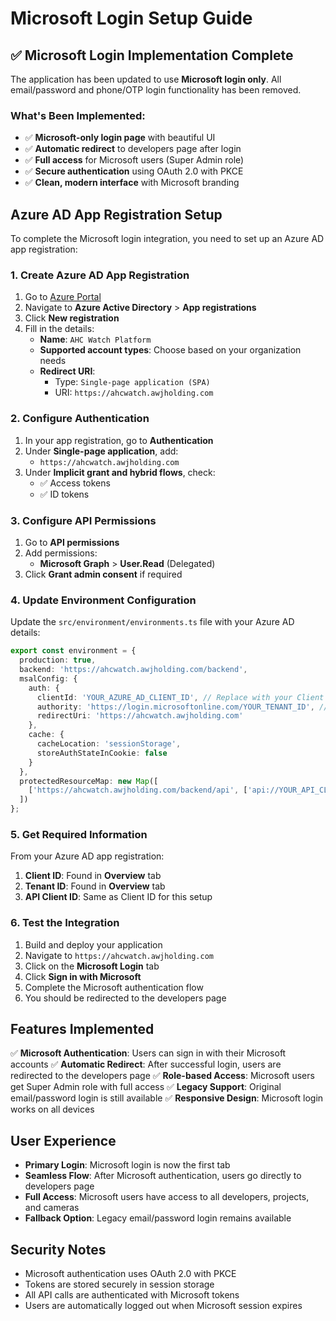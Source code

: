 # Microsoft Login Setup Guide

## ✅ Microsoft Login Implementation Complete

The application has been updated to use **Microsoft login only**. All email/password and phone/OTP login functionality has been removed.

### What's Been Implemented:
- ✅ **Microsoft-only login page** with beautiful UI
- ✅ **Automatic redirect** to developers page after login
- ✅ **Full access** for Microsoft users (Super Admin role)
- ✅ **Secure authentication** using OAuth 2.0 with PKCE
- ✅ **Clean, modern interface** with Microsoft branding

## Azure AD App Registration Setup

To complete the Microsoft login integration, you need to set up an Azure AD app registration:

### 1. Create Azure AD App Registration

1. Go to [Azure Portal](https://portal.azure.com)
2. Navigate to **Azure Active Directory** > **App registrations**
3. Click **New registration**
4. Fill in the details:
   - **Name**: `AHC Watch Platform`
   - **Supported account types**: Choose based on your organization needs
   - **Redirect URI**: 
     - Type: `Single-page application (SPA)`
     - URI: `https://ahcwatch.awjholding.com`

### 2. Configure Authentication

1. In your app registration, go to **Authentication**
2. Under **Single-page application**, add:
   - `https://ahcwatch.awjholding.com`
3. Under **Implicit grant and hybrid flows**, check:
   - ✅ Access tokens
   - ✅ ID tokens

### 3. Configure API Permissions

1. Go to **API permissions**
2. Add permissions:
   - **Microsoft Graph** > **User.Read** (Delegated)
3. Click **Grant admin consent** if required

### 4. Update Environment Configuration

Update the `src/environment/environments.ts` file with your Azure AD details:

```typescript
export const environment = {
  production: true,
  backend: 'https://ahcwatch.awjholding.com/backend',
  msalConfig: {
    auth: {
      clientId: 'YOUR_AZURE_AD_CLIENT_ID', // Replace with your Client ID
      authority: 'https://login.microsoftonline.com/YOUR_TENANT_ID', // Replace with your Tenant ID
      redirectUri: 'https://ahcwatch.awjholding.com'
    },
    cache: {
      cacheLocation: 'sessionStorage',
      storeAuthStateInCookie: false
    }
  },
  protectedResourceMap: new Map([
    ['https://ahcwatch.awjholding.com/backend/api', ['api://YOUR_API_CLIENT_ID/access_as_user']]
  ])
};
```

### 5. Get Required Information

From your Azure AD app registration:

1. **Client ID**: Found in **Overview** tab
2. **Tenant ID**: Found in **Overview** tab
3. **API Client ID**: Same as Client ID for this setup

### 6. Test the Integration

1. Build and deploy your application
2. Navigate to `https://ahcwatch.awjholding.com`
3. Click on the **Microsoft Login** tab
4. Click **Sign in with Microsoft**
5. Complete the Microsoft authentication flow
6. You should be redirected to the developers page

## Features Implemented

✅ **Microsoft Authentication**: Users can sign in with their Microsoft accounts
✅ **Automatic Redirect**: After successful login, users are redirected to the developers page
✅ **Role-based Access**: Microsoft users get Super Admin role with full access
✅ **Legacy Support**: Original email/password login is still available
✅ **Responsive Design**: Microsoft login works on all devices

## User Experience

- **Primary Login**: Microsoft login is now the first tab
- **Seamless Flow**: After Microsoft authentication, users go directly to developers page
- **Full Access**: Microsoft users have access to all developers, projects, and cameras
- **Fallback Option**: Legacy email/password login remains available

## Security Notes

- Microsoft authentication uses OAuth 2.0 with PKCE
- Tokens are stored securely in session storage
- All API calls are authenticated with Microsoft tokens
- Users are automatically logged out when Microsoft session expires
